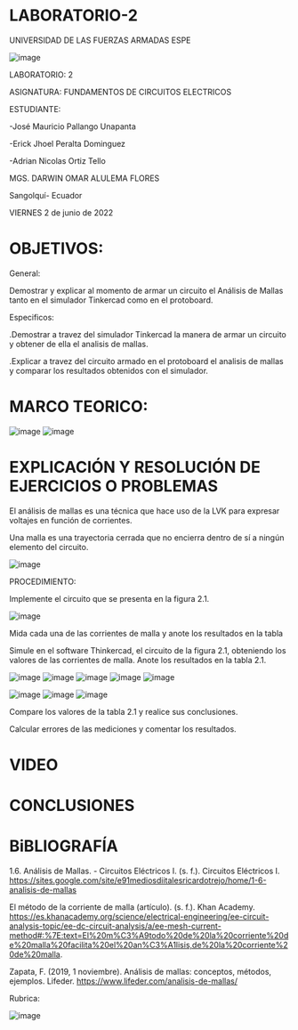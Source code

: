 # LABORATORIO-2

UNIVERSIDAD DE LAS FUERZAS ARMADAS ESPE



![image](https://user-images.githubusercontent.com/105695077/169195292-caeb0d12-8f66-4f08-bb58-2efffc44ccf5.png)




LABORATORIO: 2



ASIGNATURA: FUNDAMENTOS DE CIRCUITOS ELECTRICOS

ESTUDIANTE: 

-José Mauricio Pallango Unapanta

-Erick Jhoel Peralta Dominguez

-Adrian Nicolas Ortiz Tello 

MGS. DARWIN OMAR ALULEMA FLORES

Sangolquí- Ecuador

VIERNES 2 de junio de 2022 

# OBJETIVOS:

General:

Demostrar y explicar al momento de armar un circuito el Análisis de Mallas tanto en el simulador Tinkercad como en el protoboard.  

Especificos:

.Demostrar a travez del simulador Tinkercad la manera de armar un circuito y obtener de ella el analisis de mallas.

.Explicar a travez del circuito armado en el protoboard el analisis de mallas y comparar los resultados obtenidos con el simulador. 

# MARCO TEORICO:

![image](https://user-images.githubusercontent.com/105695077/171875814-7843f76b-4fba-4bf0-b52f-cfe3b281ee7e.png)
![image](https://user-images.githubusercontent.com/105695077/171875892-3713742b-3a65-40c9-aa23-cfcaeb58977d.png)

# EXPLICACIÓN Y RESOLUCIÓN DE EJERCICIOS O PROBLEMAS

El análisis de mallas es una técnica que hace uso de la LVK para expresar voltajes en
función de corrientes.

Una malla es una trayectoria cerrada que no encierra dentro de sí a ningún elemento del
circuito.

![image](https://user-images.githubusercontent.com/105695077/171778762-43a139d8-f54b-43a9-acb4-f4d5c4aa4008.png)

PROCEDIMIENTO:

Implemente el circuito que se presenta en la figura 2.1.

![image](https://user-images.githubusercontent.com/105695077/171778813-8e72f313-86b8-432c-8698-c8dfb9b6db02.png)

Mida cada una de las corrientes de malla y anote los resultados en la tabla 

Simule en el software Thinkercad, el circuito de la figura 2.1, obteniendo los valores de las corrientes de malla. Anote los resultados en la tabla 2.1.

![image](https://user-images.githubusercontent.com/105695077/171903183-fbdc3820-e9df-42e5-9b43-8da0631f9925.png)
![image](https://user-images.githubusercontent.com/105695077/171903374-e664d907-801b-48ca-a21c-337a561d6dab.png)
![image](https://user-images.githubusercontent.com/105695077/171903713-56f17d1d-422b-46f3-a1ff-ec950ee19b3a.png)
![image](https://user-images.githubusercontent.com/105695077/171903871-5c00ebcf-b745-4ca4-a4b3-5be481a692ac.png)
![image](https://user-images.githubusercontent.com/105695077/171904029-48ac423d-164a-47d0-984a-f4d86f3c02b0.png)

![image](https://user-images.githubusercontent.com/105695077/171905664-aa4dd385-2981-4f5c-884c-ecee2cce3a31.png)
![image](https://user-images.githubusercontent.com/105695077/171905816-ddab1d30-e17e-4ae4-9417-a6d263b11bf1.png)
![image](https://user-images.githubusercontent.com/105695077/171905844-ce7d1ee0-b8be-4695-8793-b50d93cfafa0.png)

Compare los valores de la tabla 2.1 y realice sus conclusiones.

Calcular errores de las mediciones y comentar los resultados.

# VIDEO


# CONCLUSIONES


# BiBLIOGRAFÍA

1.6. Análisis de Mallas. - Circuitos Eléctricos I. (s. f.). Circuitos Eléctricos I. https://sites.google.com/site/e91mediosdiitalesricardotrejo/home/1-6-analisis-de-mallas

El método de la corriente de malla (artículo). (s. f.). Khan Academy. https://es.khanacademy.org/science/electrical-engineering/ee-circuit-analysis-topic/ee-dc-circuit-analysis/a/ee-mesh-current-method#:%7E:text=El%20m%C3%A9todo%20de%20la%20corriente%20de%20malla%20facilita%20el%20an%C3%A1lisis,de%20la%20corriente%20de%20malla.

Zapata, F. (2019, 1 noviembre). Análisis de mallas: conceptos, métodos, ejemplos. Lifeder. https://www.lifeder.com/analisis-de-mallas/

Rubrica:

![image](https://user-images.githubusercontent.com/105695077/169549221-6a6d7d81-301f-4ae6-adad-f0a59a65b83e.png)
